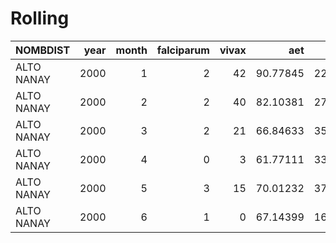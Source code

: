 Rolling
================

<div class="kable-table">

| NOMBDIST   | year | month | falciparum | vivax |      aet |     prcp |         q |    soilm |     tmax |     tmin | water\_deficit | loss | loss\_km2 | cum\_loss\_km2 | diag | enviro | nets | workers | pamafro | pop2015 | NOMBPROV | NOMBDEP | IDDIST |
| :--------- | ---: | ----: | ---------: | ----: | -------: | -------: | --------: | -------: | -------: | -------: | -------------: | ---: | --------: | -------------: | ---: | -----: | ---: | ------: | ------: | ------: | :------- | :------ | -----: |
| ALTO NANAY | 2000 |     1 |          2 |    42 | 90.77845 | 227.1915 | 136.41657 | 35.93226 | 31.02560 | 21.68437 |              0 |    0 |         0 |              0 |    0 |      0 |    0 |       0 |       0 |    2784 | MAYNAS   | LORETO  | 160102 |
| ALTO NANAY | 2000 |     2 |          2 |    40 | 82.10381 | 277.7218 | 195.61598 | 35.93226 | 30.95167 | 21.54720 |              0 |    0 |         0 |              0 |    0 |      0 |    0 |       0 |       0 |    2784 | MAYNAS   | LORETO  | 160102 |
| ALTO NANAY | 2000 |     3 |          2 |    21 | 66.84633 | 357.9927 | 291.14619 | 35.93226 | 30.35163 | 21.34556 |              0 |    0 |         0 |              0 |    0 |      0 |    0 |       0 |       0 |    2784 | MAYNAS   | LORETO  | 160102 |
| ALTO NANAY | 2000 |     4 |          0 |     3 | 61.77111 | 333.7619 | 271.99120 | 35.93226 | 30.04192 | 20.77848 |              0 |    0 |         0 |              0 |    0 |      0 |    0 |       0 |       0 |    2784 | MAYNAS   | LORETO  | 160102 |
| ALTO NANAY | 2000 |     5 |          3 |    15 | 70.01232 | 379.5490 | 309.53255 | 35.93226 | 29.96529 | 21.32012 |              0 |    0 |         0 |              0 |    0 |      0 |    0 |       0 |       0 |    2784 | MAYNAS   | LORETO  | 160102 |
| ALTO NANAY | 2000 |     6 |          1 |     0 | 67.14399 | 163.2931 |  96.14824 | 35.93226 | 30.18416 | 21.13831 |              0 |    0 |         0 |              0 |    0 |      0 |    0 |       0 |       0 |    2784 | MAYNAS   | LORETO  | 160102 |

</div>
